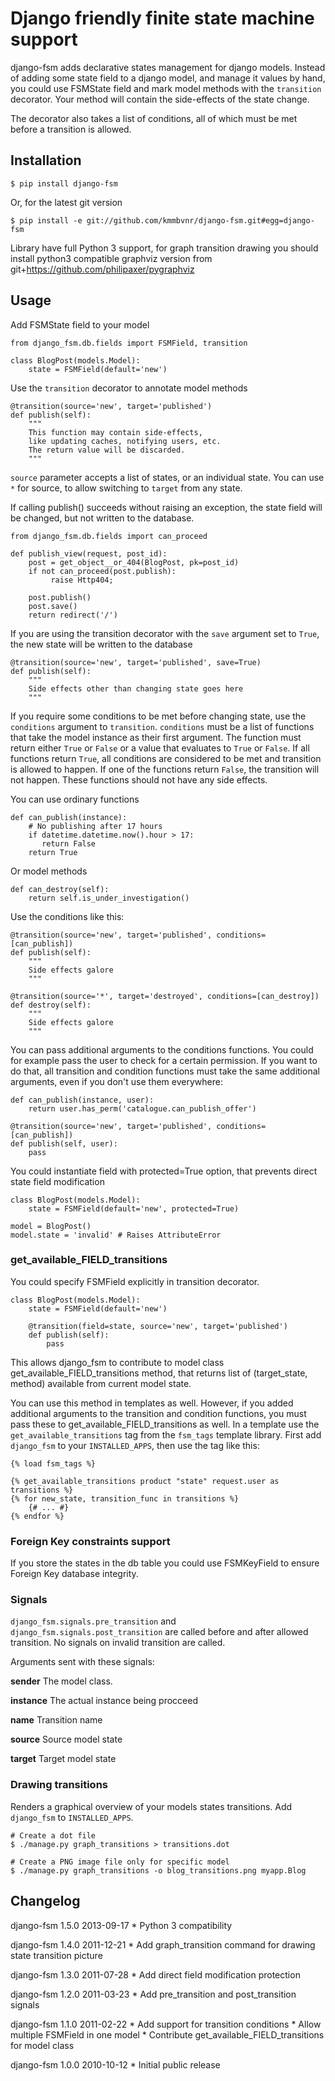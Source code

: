 Django friendly finite state machine support
============================================

django-fsm adds declarative states management for django models.
Instead of adding some state field to a django model, and manage it
values by hand, you could use FSMState field and mark model methods
with the `transition` decorator. Your method will contain the side-effects
of the state change.

The decorator also takes a list of conditions, all of which must be met
before a transition is allowed.

Installation
------------

    $ pip install django-fsm

Or, for the latest git version

    $ pip install -e git://github.com/kmmbvnr/django-fsm.git#egg=django-fsm

Library have full Python 3 support, for graph transition drawing
you should install python3 compatible graphviz version
from git+https://github.com/philipaxer/pygraphviz

Usage
-----

Add FSMState field to your model

    from django_fsm.db.fields import FSMField, transition

    class BlogPost(models.Model):
        state = FSMField(default='new')


Use the `transition` decorator to annotate model methods

    @transition(source='new', target='published')
    def publish(self):
        """
        This function may contain side-effects, 
        like updating caches, notifying users, etc.
        The return value will be discarded.
        """

`source` parameter accepts a list of states, or an individual state.
You can use `*` for source, to allow switching to `target` from any state.

If calling publish() succeeds without raising an exception, the state field
will be changed, but not written to the database.

    from django_fsm.db.fields import can_proceed

    def publish_view(request, post_id):
        post = get_object__or_404(BlogPost, pk=post_id)
        if not can_proceed(post.publish):
             raise Http404;

        post.publish()
        post.save()
        return redirect('/')

If you are using the transition decorator with the `save` argument set to `True`,
the new state will be written to the database

    @transition(source='new', target='published', save=True)
    def publish(self):
        """
        Side effects other than changing state goes here
        """

If you require some conditions to be met before changing state, use the
`conditions` argument to `transition`. `conditions` must be a list of functions
that take the model instance as their first argument.  The function must return either
`True` or `False` or a value that evaluates to `True` or `False`. If all
functions return `True`, all conditions are considered to be met and transition
is allowed to happen. If one of the functions return `False`, the transition
will not happen. These functions should not have any side effects.

You can use ordinary functions

    def can_publish(instance):
        # No publishing after 17 hours
        if datetime.datetime.now().hour > 17:
           return False
        return True

Or model methods

    def can_destroy(self):
        return self.is_under_investigation()

Use the conditions like this:

    @transition(source='new', target='published', conditions=[can_publish])
    def publish(self):
        """
        Side effects galore
        """

    @transition(source='*', target='destroyed', conditions=[can_destroy])
    def destroy(self):
        """
        Side effects galore
        """

You can pass additional arguments to the conditions functions. You could for example pass the user
to check for a certain permission. If you want to do that, all transition and condition functions
must take the same additional arguments, even if you don't use them everywhere:

    def can_publish(instance, user):
        return user.has_perm('catalogue.can_publish_offer')

    @transition(source='new', target='published', conditions=[can_publish])
    def publish(self, user):
        pass

You could instantiate field with protected=True option, that prevents direct state field modification

    class BlogPost(models.Model):
        state = FSMField(default='new', protected=True)

    model = BlogPost()
    model.state = 'invalid' # Raises AttributeError


### get_available_FIELD_transitions

You could specify FSMField explicitly in transition decorator.

    class BlogPost(models.Model):
        state = FSMField(default='new')

        @transition(field=state, source='new', target='published')
        def publish(self):
    	    pass

This allows django_fsm to contribute to model class get_available_FIELD_transitions method,
that returns list of (target_state, method) available from current model state.

You can use this method in templates as well. However, if you added additional arguments to the
transition and condition functions, you must pass these to get_available_FIELD_transitions as well.
In a template use the `get_available_transitions` tag from the `fsm_tags` template library. First
add `django_fsm` to your `INSTALLED_APPS`, then use the tag like this:

    {% load fsm_tags %}

    {% get_available_transitions product "state" request.user as transitions %}
    {% for new_state, transition_func in transitions %}
        {# ... #}
    {% endfor %}

### Foreign Key constraints support 

If you store the states in the db table you could use FSMKeyField to
ensure Foreign Key database integrity.

### Signals

`django_fsm.signals.pre_transition` and `django_fsm.signals.post_transition` are called before 
and after allowed transition. No signals on invalid transition are called.

Arguments sent with these signals:

**sender**
   The model class.

**instance**
   The actual instance being procceed

**name**
   Transition name

**source**
   Source model state

**target**
   Target model state


### Drawing transitions

Renders a graphical overview of your models states transitions. Add `django_fsm` to `INSTALLED_APPS`.

    # Create a dot file
    $ ./manage.py graph_transitions > transitions.dot

    # Create a PNG image file only for specific model
    $ ./manage.py graph_transitions -o blog_transitions.png myapp.Blog


Changelog
---------
django-fsm 1.5.0 2013-09-17
    * Python 3 compatibility

django-fsm 1.4.0 2011-12-21
    * Add graph_transition command for drawing state transition picture

django-fsm 1.3.0 2011-07-28
    * Add direct field modification protection

django-fsm 1.2.0 2011-03-23
    * Add pre_transition and post_transition signals

django-fsm 1.1.0 2011-02-22
    * Add support for transition conditions 
    * Allow multiple FSMField in one model
    * Contribute get_available_FIELD_transitions for model class

django-fsm 1.0.0 2010-10-12
    * Initial public release

